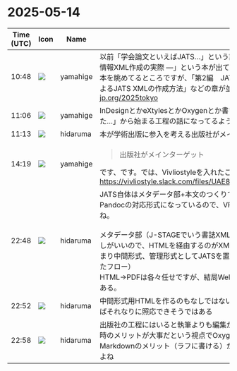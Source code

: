 # 2025-05-14

|Time (UTC)|Icon|Name|Message|
|---|---|---|---|
|10:48|![](https://secure.gravatar.com/avatar/fe4feacacd9e5082654778663c7e10a3.jpg?s=72&d=https%3A%2F%2Fa.slack-edge.com%2Fdf10d%2Fimg%2Favatars%2Fava_0012-72.png)|yamahige|以前「学会論文といえばJATS…」という話がありましたが、最近「JATSがわかる ― 学術情報XML作成の実際 ―」という本が出て、6月にセミナーもあります。<br>本を眺めてるところですが、「第2編　JATS XML作成方法の実際」に「第4章　InDesignによるJATS XMLの作成方法」などの章が並んでます。この前の<https://festa.dita-jp.org/2025tokyo|DITA Festa2025>の「チャレンジ！自動組版」同様の構成と思います。<br><br>• 「JATSがわかる　― 学術情報XML作成の実際 ―」 <https://www.japanprinter.co.jp/book/978-4-87085-247-1/><br>• 「JATSがわかる」出版記念全文XML実践Hybridセミナー <https://xspa.jp/archives/1798/><br><blockquote>DITA Consortium Japan</blockquote><br><blockquote>「「JATSがわかる」出版記念全文XML実践Hybridセミナー 【後援：INFOSTA】 」のページです。学術情報XML推進協議会（XSPA）は、学術XML推進に関する事業を行い、学術の発展に寄与することを目的とし、XML技術の推進、科学技術情報の流通促進、印刷会社のサポート、ベンダー・公的機関への提案、日本語XMLの規格策定などを行う協議会です。</blockquote>|
|11:06|![](https://secure.gravatar.com/avatar/fe4feacacd9e5082654778663c7e10a3.jpg?s=72&d=https%3A%2F%2Fa.slack-edge.com%2Fdf10d%2Fimg%2Favatars%2Fava_0012-72.png)|yamahige|InDesignとかeXtylesとかOxygenとか書いてるので、「査読済のWord原稿が入力されました…」から始まる工程の話になってるようです。|
|11:13|![](https://avatars.slack-edge.com/2022-07-04/3777085476512_a8d3b37eee1f9c9519dc_72.png)|hidaruma|本が学術出版に参入を考える出版社がメインターゲットなので……|
|14:19|![](https://secure.gravatar.com/avatar/fe4feacacd9e5082654778663c7e10a3.jpg?s=72&d=https%3A%2F%2Fa.slack-edge.com%2Fdf10d%2Fimg%2Favatars%2Fava_0012-72.png)|yamahige|<blockquote>出版社がメインターゲット</blockquote>です、です。では、Vivliostyleを入れたこういう絵は誰に刺さるのかな、と。<br>https://vivliostyle.slack.com/files/UAE8V83GA/F08T0H6GZ9N/vivliostyle_feat_jats.png|
|22:48|![](https://avatars.slack-edge.com/2022-07-04/3777085476512_a8d3b37eee1f9c9519dc_72.png)|hidaruma|JATS自体はメタデータ部+本文のつくりで、YAML Frontmatter +Markdownと対応させるPandocの対応形式になっているので、VFMを経由するよりそちらの方が資産は多いですね。<br><br>メタデータ部（J-STAGEでいう書誌XML）が分かれている方がXMLのシステムでは取り回しがいいので、HTMLを経由するのがXML系からすると無意味な冗長さではありますが（つまり中間形式、管理形式としてJATSを置いてHTMLは最終出力のひとつであるのが想定されたフロー）<br>HTML→PDFは各々任せですが、結局Web用HTMLとPDF用HTMLのギャップ解決の課題がある。|
|22:52|![](https://avatars.slack-edge.com/2022-07-04/3777085476512_a8d3b37eee1f9c9519dc_72.png)|hidaruma|中間形式用HTMLを作るのもなしではないんですが。タクソノミはJSON-LDとか整備すればそれなりに照応できそうではある|
|22:58|![](https://avatars.slack-edge.com/2022-07-04/3777085476512_a8d3b37eee1f9c9519dc_72.png)|hidaruma|出版社の工程にはいると執筆よりも編集がメインになってくるので、書きやすさよりも編集時のメリットが大事だという視点でOxygenの紹介部分が長くなっています。<br>Markdownのメリット（ラフに書ける）が刺さるだろう（原）著者層とはズレがあるんですよね|
